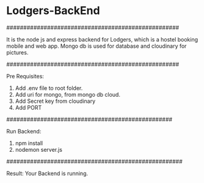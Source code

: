 # Lodgers-BackEnd

###################################################


It is the node js and express backend for Lodgers, which is a hostel booking mobile and web app. Mongo db is used for database and cloudinary for pictures.


###################################################

Pre Requisites:

1. Add .env file to root folder.
2. Add uri for mongo, from mongo db cloud.
3. Add Secret key from cloudinary 
4. Add PORT


#################################################


Run Backend:

1. npm install
2. nodemon server.js

####################################################

Result:
Your Backend is running.
